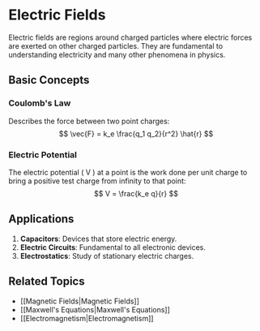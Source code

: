 # Electric Fields

Electric fields are regions around charged particles where electric forces are exerted on other charged particles. They are fundamental to understanding electricity and many other phenomena in physics.

## Basic Concepts

### Coulomb's Law
Describes the force between two point charges:
$$ \vec{F} = k_e \frac{q_1 q_2}{r^2} \hat{r} $$

### Electric Potential
The electric potential \( V \) at a point is the work done per unit charge to bring a positive test charge from infinity to that point:
$$ V = \frac{k_e q}{r} $$

## Applications

1. **Capacitors**: Devices that store electric energy.
2. **Electric Circuits**: Fundamental to all electronic devices.
3. **Electrostatics**: Study of stationary electric charges.

## Related Topics

- [[Magnetic Fields|Magnetic Fields]]
- [[Maxwell's Equations|Maxwell's Equations]]
- [[Electromagnetism|Electromagnetism]]
